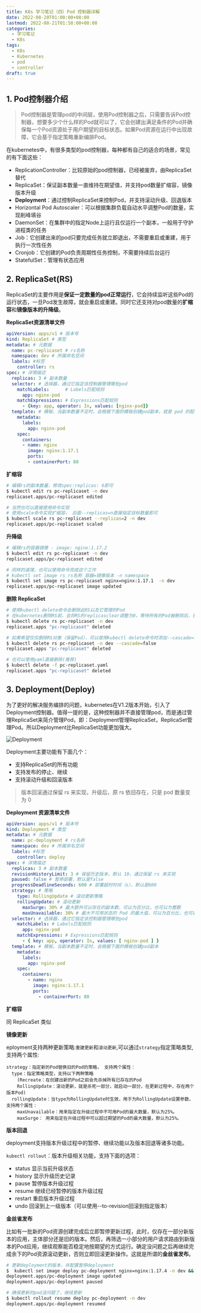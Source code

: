 ```yaml
---
title: K8s 学习笔记（四）Pod 控制器详解
date: 2022-08-20T01:00:00+08:00
lastmod: 2022-08-21T01:58:00+08:00
categories:
  - 学习笔记
  - K8s
tags:
  - K8s
  - Kubernetes
  - pod
  - controller
draft: true
---
```


## 1. Pod控制器介绍

> Pod控制器是管理pod的中间层，使用Pod控制器之后，只需要告诉Pod控制器，想要多少个什么样的Pod就可以了，它会创建出满足条件的Pod并确保每一个Pod资源处于用户期望的目标状态。如果Pod资源在运行中出现故障，它会基于指定策略重新编排Pod。

在kubernetes中，有很多类型的pod控制器，每种都有自己的适合的场景，常见的有下面这些：

- ReplicationController：比较原始的pod控制器，已经被废弃，由ReplicaSet替代
- ReplicaSet：保证副本数量一直维持在期望值，并支持pod数量扩缩容，镜像版本升级
- **Deployment**：通过控制ReplicaSet来控制Pod，并支持滚动升级、回退版本
- Horizontal Pod Autoscaler：可以根据集群负载自动水平调整Pod的数量，实现削峰填谷
- DaemonSet：在集群中的指定Node上运行且仅运行一个副本，一般用于守护进程类的任务
- Job：它创建出来的pod只要完成任务就立即退出，不需要重启或重建，用于执行一次性任务
- Cronjob：它创建的Pod负责周期性任务控制，不需要持续后台运行
- StatefulSet：管理有状态应用

## 2. ReplicaSet(RS)

ReplicaSet的主要作用是**保证一定数量的pod正常运行**，它会持续监听这些Pod的运行状态，一旦Pod发生故障，就会重启或重建。同时它还支持对pod数量的**扩缩容**和**镜像版本的升降级**。

**ReplicaSet资源清单文件**

```yaml
apiVersion: apps/v1 # 版本号
kind: ReplicaSet # 类型       
metadata: # 元数据
  name: pc-replicaset # rs名称 
  namespace: dev # 所属命名空间 
  labels: #标签
    controller: rs
spec: # 详情描述
  replicas: 3 # 副本数量
  selector: # 选择器，通过它指定该控制器管理哪些pod
    matchLabels:      # Labels匹配规则
      app: nginx-pod
    matchExpressions: # Expressions匹配规则
      - {key: app, operator: In, values: [nginx-pod]}
  template: # 模板，当副本数量不足时，会根据下面的模板创建pod副本，就是 pod 的配置
    metadata:
      labels:
        app: nginx-pod
    spec:
      containers:
      - name: nginx
        image: nginx:1.17.1
        ports:
        - containerPort: 80
```

**扩缩容**

```bash
# 编辑rs的副本数量，修改spec:replicas: 6即可
$ kubectl edit rs pc-replicaset -n dev
replicaset.apps/pc-replicaset edited

# 当然也可以直接使用命令实现
# 使用scale命令实现扩缩容， 后面--replicas=n直接指定目标数量即可
$ kubectl scale rs pc-replicaset --replicas=2 -n dev
replicaset.apps/pc-replicaset scaled
```

**升降级**

```bash
# 编辑rs的容器镜像 - image: nginx:1.17.2
$ kubectl edit rs pc-replicaset -n dev
replicaset.apps/pc-replicaset edited

# 同样的道理，也可以使用命令完成这个工作
# kubectl set image rs rs名称 容器=镜像版本 -n namespace
$ kubectl set image rs pc-replicaset nginx=nginx:1.17.1  -n dev
replicaset.apps/pc-replicaset image updated
```

**删除 ReplicaSet**

```bash
# 使用kubectl delete命令会删除此RS以及它管理的Pod
# 在kubernetes删除RS前，会将RS的replicasclear调整为0，等待所有的Pod被删除后，在执行RS对象的删除
$ kubectl delete rs pc-replicaset -n dev
replicaset.apps "pc-replicaset" deleted

# 如果希望仅仅删除RS对象（保留Pod），可以使用kubectl delete命令时添加--cascade=false选项（不推荐）。
$ kubectl delete rs pc-replicaset -n dev --cascade=false
replicaset.apps "pc-replicaset" deleted

# 也可以使用yaml直接删除(推荐)
$ kubectl delete -f pc-replicaset.yaml
replicaset.apps "pc-replicaset" deleted
```

## 3. Deployment(Deploy)

为了更好的解决服务编排的问题，kubernetes在V1.2版本开始，引入了Deployment控制器。值得一提的是，这种控制器并不直接管理pod，而是通过管理ReplicaSet来简介管理Pod，即：Deployment管理ReplicaSet，ReplicaSet管理Pod。所以Deployment比ReplicaSet功能更加强大。

![Deployment](images/image-20200612005524778.png)

Deployment主要功能有下面几个：

- 支持ReplicaSet的所有功能
- 支持发布的停止、继续
- 支持滚动升级和回滚版本

> 版本回滚通过保留 rs 来实现，升级后，原 rs 依旧存在，只是 pod 数量变为 0

**Deployment 资源清单文件**

```yaml
apiVersion: apps/v1 # 版本号
kind: Deployment # 类型
metadata: # 元数据
  name: pc-deployment # rs名称
  namespace: dev # 所属命名空间
  labels: #标签
    controller: deploy
spec: # 详情描述
  replicas: 3 # 副本数量
  revisionHistoryLimit: 3 # 保留历史版本，默认 10，通过保留 rs 来实现
  paused: false # 暂停部署，默认是false
  progressDeadlineSeconds: 600 # 部署超时时间（s），默认是600
  strategy: # 策略
    type: RollingUpdate # 滚动更新策略
    rollingUpdate: # 滚动更新
      maxSurge: 30% # 最大额外可以存在的副本数，可以为百分比，也可以为整数
      maxUnavailable: 30% # 最大不可用状态的 Pod 的最大值，可以为百分比，也可以为整数
  selector: # 选择器，通过它指定该控制器管理哪些pod
    matchLabels: # Labels匹配规则
      app: nginx-pod
    matchExpressions: # Expressions匹配规则
      - { key: app, operator: In, values: [ nginx-pod ] }
  template: # 模板，当副本数量不足时，会根据下面的模板创建pod副本
    metadata:
      labels:
        app: nginx-pod
    spec:
      containers:
        - name: nginx
          image: nginx:1.17.1
          ports:
            - containerPort: 80
```

**扩缩容**

同 ReplicaSet 类似

**镜像更新**

eployment支持两种更新策略:`重建更新`和`滚动更新`,可以通过`strategy`指定策略类型,支持两个属性:

```
strategy：指定新的Pod替换旧的Pod的策略， 支持两个属性：
  type：指定策略类型，支持以下两种策略
    (Recreate：在创建出新的Pod之前会先杀掉所有已存在的Pod
    RollingUpdate：滚动更新，就是杀死一部分，就启动一部分，在更新过程中，存在两个版本Pod)
  rollingUpdate：当type为RollingUpdate时生效，用于为RollingUpdate设置参数，支持两个属性：
    maxUnavailable：用来指定在升级过程中不可用Pod的最大数量，默认为25%。
    maxSurge： 用来指定在升级过程中可以超过期望的Pod的最大数量，默认为25%。
```

**版本回退**

deployment支持版本升级过程中的暂停、继续功能以及版本回退等诸多功能。

`kubectl rollout`：版本升级相关功能，支持下面的选项：

- status       显示当前升级状态
- history     显示升级历史记录
- pause       暂停版本升级过程
- resume    继续已经暂停的版本升级过程
- restart      重启版本升级过程
- undo        回滚到上一级版本（可以使用--to-revision回滚到指定版本）

**金丝雀发布**

比如有一批新的Pod资源创建完成后立即暂停更新过程，此时，仅存在一部分新版本的应用，主体部分还是旧的版本。然后，再筛选一小部分的用户请求路由到新版本的Pod应用，继续观察能否稳定地按期望的方式运行。确定没问题之后再继续完成余下的Pod资源滚动更新，否则立即回滚更新操作。这就是所谓的**金丝雀发布**。

```bash
# 更新deployment的版本，并配置暂停deployment
$  kubectl set image deploy pc-deployment nginx=nginx:1.17.4 -n dev && kubectl rollout pause deployment pc-deployment  -n dev
deployment.apps/pc-deployment image updated
deployment.apps/pc-deployment paused

# 确保更新的pod没问题了，继续更新
$ kubectl rollout resume deploy pc-deployment -n dev
deployment.apps/pc-deployment resumed
```


